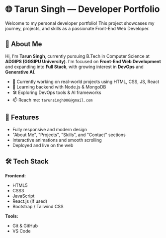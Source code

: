 # 🌐 Tarun Singh — Developer Portfolio

Welcome to my personal developer portfolio! This project showcases my journey, projects, and skills as a passionate Front-End Web Developer.

## 📌 About Me

Hi, I'm **Tarun Singh**, currently pursuing B.Tech in Computer Science at **ADGIPS (GGSIPU University)**. I'm focused on **Front-End Web Development** and expanding into **Full Stack**, with growing interest in **DevOps** and **Generative AI**.

- 🔭 Currently working on real-world projects using HTML, CSS, JS, React
- 🌱 Learning backend with Node.js & MongoDB
- 🛠️ Exploring DevOps tools & AI frameworks
- 📫 Reach me: `tarunsingh006@gmail.com`

## 🚀 Features

- Fully responsive and modern design
- "About Me", "Projects", "Skills", and "Contact" sections
- Interactive animations and smooth scrolling
- Deployed and live on the web

## 🛠 Tech Stack

**Frontend:**
- HTML5
- CSS3
- JavaScript
- React.js (if used)
- Bootstrap / Tailwind CSS

**Tools:**
- Git & GitHub
- VS Code





